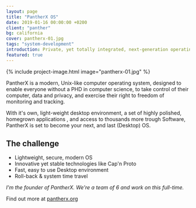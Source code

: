```yaml
---
layout: page
title: "PantherX OS"
date: 2019-01-16 00:00:00 +0200
client: "panther"
bg: california
cover: pantherx-01.jpg
tags: "system-development"
introduction: Private, yet totally integrated, next-generation operating system for everyone.
featured: true
---
```


{% include project-image.html image="pantherx-01.jpg" %}

PantherX is a modern, Unix-like computer operating system, designed to enable everyone without a PHD in computer science, to take control of their computer, data and privacy, and exercise their right to freedom of monitoring and tracking.

With it's own, light-weight desktop environment, a set of highly polished, homegrown applications , and access to thousands more trough Software, PantherX is set to become your next, and last (Desktop) OS. 

## The challenge

- Lightweight, secure, modern OS
- Innovative yet stable technologies like Cap'n Proto
- Fast, easy to use Desktop environment
- Roll-back & system time travel

_I'm the founder of PantherX. We're a team of 6 and work on this full-time._

Find out more at [pantherx.org](https://www.pantherx.org/)
